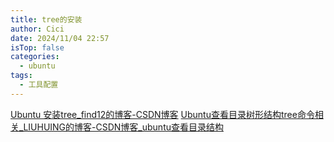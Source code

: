 ```yaml
---
title: tree的安装
author: Cici
date: 2024/11/04 22:57
isTop: false
categories:
  - ubuntu
tags:
  - 工具配置
---
```


[Ubuntu 安装tree_find12的博客-CSDN博客](https://blog.csdn.net/qq_31918961/article/details/88430368)
[Ubuntu查看目录树形结构tree命令相关_LIUHUING的博客-CSDN博客_ubuntu查看目录结构](https://blog.csdn.net/qq_42538455/article/details/114325115)